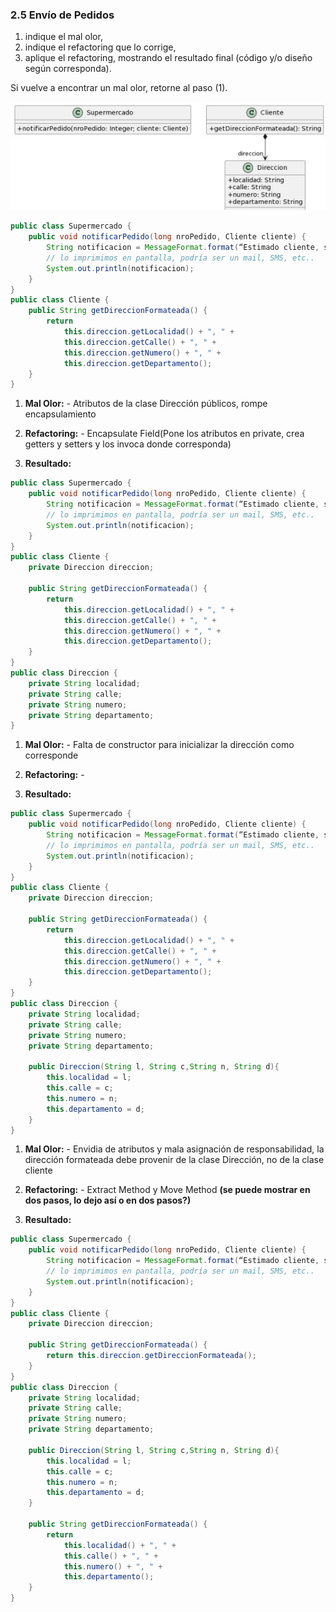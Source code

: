 ### 2.5 Envío de Pedidos

1. indique el mal olor,
2. indique el refactoring que lo corrige, 
3. aplique el refactoring, mostrando el resultado final (código y/o diseño según corresponda). 

Si vuelve a encontrar un mal olor, retorne al paso (1). 

![alt text](UML/Ejercicio_2-5/original.jpg)

```java
public class Supermercado {
    public void notificarPedido(long nroPedido, Cliente cliente) {
        String notificacion = MessageFormat.format(“Estimado cliente, se le informa que hemos recibido su pedido con número {0}, el cual ser enviado a la dirección {1}”, new Object[] { nroPedido, cliente.getDireccionFormateada() });
        // lo imprimimos en pantalla, podría ser un mail, SMS, etc..
        System.out.println(notificacion);
    }
} 
public class Cliente {
    public String getDireccionFormateada() {
        return
            this.direccion.getLocalidad() + ", " +
            this.direccion.getCalle() + ", " +
            this.direccion.getNumero() + ", " +
            this.direccion.getDepartamento();
    }   
}
```

1. **Mal Olor:** - Atributos de la clase Dirección públicos, rompe encapsulamiento

2. **Refactoring:** - Encapsulate Field(Pone los atributos en private, crea getters y setters  y los invoca donde corresponda)

3. **Resultado:** 
```java
public class Supermercado {
    public void notificarPedido(long nroPedido, Cliente cliente) {
        String notificacion = MessageFormat.format(“Estimado cliente, se le informa que hemos recibido su pedido con número {0}, el cual ser enviado a la dirección {1}”, new Object[] { nroPedido, cliente.getDireccionFormateada() });
        // lo imprimimos en pantalla, podría ser un mail, SMS, etc..
        System.out.println(notificacion);
    }
} 
public class Cliente {
    private Direccion direccion;

    public String getDireccionFormateada() {
        return
            this.direccion.getLocalidad() + ", " +
            this.direccion.getCalle() + ", " +
            this.direccion.getNumero() + ", " +
            this.direccion.getDepartamento();
    }   
}
public class Direccion {
    private String localidad;
    private String calle;
    private String numero;
    private String departamento;
}
```
1. **Mal Olor:** - Falta de constructor para inicializar la dirección como corresponde

2. **Refactoring:** - 

3. **Resultado:** 
```java
public class Supermercado {
    public void notificarPedido(long nroPedido, Cliente cliente) {
        String notificacion = MessageFormat.format(“Estimado cliente, se le informa que hemos recibido su pedido con número {0}, el cual ser enviado a la dirección {1}”, new Object[] { nroPedido, cliente.getDireccionFormateada() });
        // lo imprimimos en pantalla, podría ser un mail, SMS, etc..
        System.out.println(notificacion);
    }
} 
public class Cliente {
    private Direccion direccion;
    
    public String getDireccionFormateada() {
        return
            this.direccion.getLocalidad() + ", " +
            this.direccion.getCalle() + ", " +
            this.direccion.getNumero() + ", " +
            this.direccion.getDepartamento();
    }   
}
public class Direccion {
    private String localidad;
    private String calle;
    private String numero;
    private String departamento;

    public Direccion(String l, String c,String n, String d){
        this.localidad = l;
        this.calle = c;
        this.numero = n;
        this.departamento = d;
    }
}
```

1. **Mal Olor:** - Envidia de atributos y mala asignación de responsabilidad, la dirección formateada debe provenir de la clase Dirección, no de la clase cliente

2. **Refactoring:** - Extract Method y Move Method **(se puede mostrar en dos pasos, lo dejo así o en dos pasos?)**

3. **Resultado:** 
```java
public class Supermercado {
    public void notificarPedido(long nroPedido, Cliente cliente) {
        String notificacion = MessageFormat.format(“Estimado cliente, se le informa que hemos recibido su pedido con número {0}, el cual ser enviado a la dirección {1}”, new Object[] { nroPedido, cliente.getDireccionFormateada() });
        // lo imprimimos en pantalla, podría ser un mail, SMS, etc..
        System.out.println(notificacion);
    }
} 
public class Cliente {
    private Direccion direccion;
    
    public String getDireccionFormateada() {
        return this.direccion.getDireccionFormateada();
    }   
}
public class Direccion {
    private String localidad;
    private String calle;
    private String numero;
    private String departamento;

    public Direccion(String l, String c,String n, String d){
        this.localidad = l;
        this.calle = c;
        this.numero = n;
        this.departamento = d;
    }

    public String getDireccionFormateada() {
        return 
            this.localidad() + ", " +
            this.calle() + ", " +
            this.numero() + ", " +
            this.departamento();
    }  
}
```